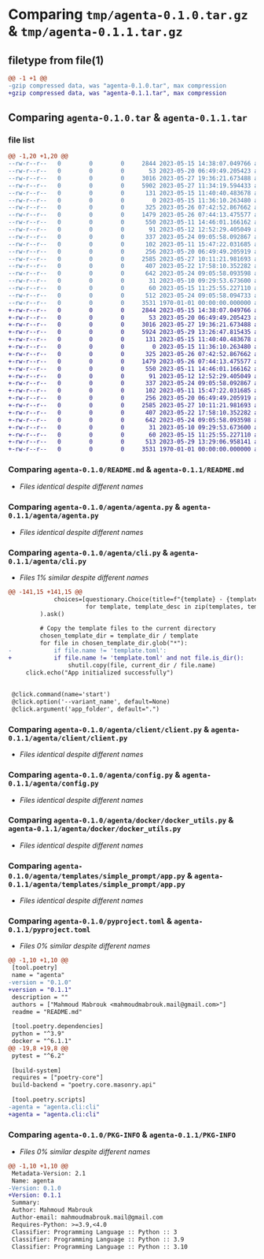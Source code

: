 # Comparing `tmp/agenta-0.1.0.tar.gz` & `tmp/agenta-0.1.1.tar.gz`

## filetype from file(1)

```diff
@@ -1 +1 @@
-gzip compressed data, was "agenta-0.1.0.tar", max compression
+gzip compressed data, was "agenta-0.1.1.tar", max compression
```

## Comparing `agenta-0.1.0.tar` & `agenta-0.1.1.tar`

### file list

```diff
@@ -1,20 +1,20 @@
--rw-r--r--   0        0        0     2844 2023-05-15 14:38:07.049766 agenta-0.1.0/README.md
--rw-r--r--   0        0        0       53 2023-05-20 06:49:49.205423 agenta-0.1.0/agenta/__init__.py
--rw-r--r--   0        0        0     3016 2023-05-27 19:36:21.673488 agenta-0.1.0/agenta/agenta.py
--rw-r--r--   0        0        0     5902 2023-05-27 11:34:19.594433 agenta-0.1.0/agenta/cli.py
--rw-r--r--   0        0        0      131 2023-05-15 11:40:40.483678 agenta-0.1.0/agenta/client/Readme.md
--rw-r--r--   0        0        0        0 2023-05-15 11:36:10.263480 agenta-0.1.0/agenta/client/__init__.py
--rw-r--r--   0        0        0      325 2023-05-26 07:42:52.867662 agenta-0.1.0/agenta/client/api_models.py
--rw-r--r--   0        0        0     1479 2023-05-26 07:44:13.475577 agenta-0.1.0/agenta/client/client.py
--rw-r--r--   0        0        0      550 2023-05-11 14:46:01.166162 agenta-0.1.0/agenta/config.py
--rw-r--r--   0        0        0       91 2023-05-12 12:52:29.405049 agenta-0.1.0/agenta/config.toml
--rw-r--r--   0        0        0      337 2023-05-24 09:05:58.092867 agenta-0.1.0/agenta/docker/docker-assets/Dockerfile.template
--rw-r--r--   0        0        0      102 2023-05-11 15:47:22.031685 agenta-0.1.0/agenta/docker/docker-assets/README.md
--rw-r--r--   0        0        0      256 2023-05-20 06:49:49.205919 agenta-0.1.0/agenta/docker/docker-assets/main.py
--rw-r--r--   0        0        0     2585 2023-05-27 10:11:21.981693 agenta-0.1.0/agenta/docker/docker_utils.py
--rw-r--r--   0        0        0      407 2023-05-22 17:58:10.352282 agenta-0.1.0/agenta/templates/simple_prompt/README.md
--rw-r--r--   0        0        0      642 2023-05-24 09:05:58.093598 agenta-0.1.0/agenta/templates/simple_prompt/app.py
--rw-r--r--   0        0        0       31 2023-05-10 09:29:53.673600 agenta-0.1.0/agenta/templates/simple_prompt/requirements.txt
--rw-r--r--   0        0        0       60 2023-05-15 11:25:55.227110 agenta-0.1.0/agenta/templates/simple_prompt/template.toml
--rw-r--r--   0        0        0      512 2023-05-24 09:05:58.094733 agenta-0.1.0/pyproject.toml
--rw-r--r--   0        0        0     3531 1970-01-01 00:00:00.000000 agenta-0.1.0/PKG-INFO
+-rw-r--r--   0        0        0     2844 2023-05-15 14:38:07.049766 agenta-0.1.1/README.md
+-rw-r--r--   0        0        0       53 2023-05-20 06:49:49.205423 agenta-0.1.1/agenta/__init__.py
+-rw-r--r--   0        0        0     3016 2023-05-27 19:36:21.673488 agenta-0.1.1/agenta/agenta.py
+-rw-r--r--   0        0        0     5924 2023-05-29 13:26:47.815435 agenta-0.1.1/agenta/cli.py
+-rw-r--r--   0        0        0      131 2023-05-15 11:40:40.483678 agenta-0.1.1/agenta/client/Readme.md
+-rw-r--r--   0        0        0        0 2023-05-15 11:36:10.263480 agenta-0.1.1/agenta/client/__init__.py
+-rw-r--r--   0        0        0      325 2023-05-26 07:42:52.867662 agenta-0.1.1/agenta/client/api_models.py
+-rw-r--r--   0        0        0     1479 2023-05-26 07:44:13.475577 agenta-0.1.1/agenta/client/client.py
+-rw-r--r--   0        0        0      550 2023-05-11 14:46:01.166162 agenta-0.1.1/agenta/config.py
+-rw-r--r--   0        0        0       91 2023-05-12 12:52:29.405049 agenta-0.1.1/agenta/config.toml
+-rw-r--r--   0        0        0      337 2023-05-24 09:05:58.092867 agenta-0.1.1/agenta/docker/docker-assets/Dockerfile.template
+-rw-r--r--   0        0        0      102 2023-05-11 15:47:22.031685 agenta-0.1.1/agenta/docker/docker-assets/README.md
+-rw-r--r--   0        0        0      256 2023-05-20 06:49:49.205919 agenta-0.1.1/agenta/docker/docker-assets/main.py
+-rw-r--r--   0        0        0     2585 2023-05-27 10:11:21.981693 agenta-0.1.1/agenta/docker/docker_utils.py
+-rw-r--r--   0        0        0      407 2023-05-22 17:58:10.352282 agenta-0.1.1/agenta/templates/simple_prompt/README.md
+-rw-r--r--   0        0        0      642 2023-05-24 09:05:58.093598 agenta-0.1.1/agenta/templates/simple_prompt/app.py
+-rw-r--r--   0        0        0       31 2023-05-10 09:29:53.673600 agenta-0.1.1/agenta/templates/simple_prompt/requirements.txt
+-rw-r--r--   0        0        0       60 2023-05-15 11:25:55.227110 agenta-0.1.1/agenta/templates/simple_prompt/template.toml
+-rw-r--r--   0        0        0      513 2023-05-29 13:29:06.958141 agenta-0.1.1/pyproject.toml
+-rw-r--r--   0        0        0     3531 1970-01-01 00:00:00.000000 agenta-0.1.1/PKG-INFO
```

### Comparing `agenta-0.1.0/README.md` & `agenta-0.1.1/README.md`

 * *Files identical despite different names*

### Comparing `agenta-0.1.0/agenta/agenta.py` & `agenta-0.1.1/agenta/agenta.py`

 * *Files identical despite different names*

### Comparing `agenta-0.1.0/agenta/cli.py` & `agenta-0.1.1/agenta/cli.py`

 * *Files 1% similar despite different names*

```diff
@@ -141,15 +141,15 @@
             choices=[questionary.Choice(title=f"{template} - {template_desc}", value=template)
                      for template, template_desc in zip(templates, template_desc)]
         ).ask()
 
         # Copy the template files to the current directory
         chosen_template_dir = template_dir / template
         for file in chosen_template_dir.glob("*"):
-            if file.name != 'template.toml':
+            if file.name != 'template.toml' and not file.is_dir():
                 shutil.copy(file, current_dir / file.name)
     click.echo("App initialized successfully")
 
 
 @click.command(name='start')
 @click.option('--variant_name', default=None)
 @click.argument('app_folder', default=".")
```

### Comparing `agenta-0.1.0/agenta/client/client.py` & `agenta-0.1.1/agenta/client/client.py`

 * *Files identical despite different names*

### Comparing `agenta-0.1.0/agenta/config.py` & `agenta-0.1.1/agenta/config.py`

 * *Files identical despite different names*

### Comparing `agenta-0.1.0/agenta/docker/docker_utils.py` & `agenta-0.1.1/agenta/docker/docker_utils.py`

 * *Files identical despite different names*

### Comparing `agenta-0.1.0/agenta/templates/simple_prompt/app.py` & `agenta-0.1.1/agenta/templates/simple_prompt/app.py`

 * *Files identical despite different names*

### Comparing `agenta-0.1.0/pyproject.toml` & `agenta-0.1.1/pyproject.toml`

 * *Files 0% similar despite different names*

```diff
@@ -1,10 +1,10 @@
 [tool.poetry]
 name = "agenta"
-version = "0.1.0"
+version = "0.1.1"
 description = ""
 authors = ["Mahmoud Mabrouk <mahmoudmabrouk.mail@gmail.com>"]
 readme = "README.md"
 
 [tool.poetry.dependencies]
 python = "^3.9"
 docker = "^6.1.1"
@@ -19,8 +19,8 @@
 pytest = "^6.2"
 
 [build-system]
 requires = ["poetry-core"]
 build-backend = "poetry.core.masonry.api"
 
 [tool.poetry.scripts]
-agenta = "agenta.cli:cli"
+agenta = "agenta.cli:cli"
```

### Comparing `agenta-0.1.0/PKG-INFO` & `agenta-0.1.1/PKG-INFO`

 * *Files 0% similar despite different names*

```diff
@@ -1,10 +1,10 @@
 Metadata-Version: 2.1
 Name: agenta
-Version: 0.1.0
+Version: 0.1.1
 Summary: 
 Author: Mahmoud Mabrouk
 Author-email: mahmoudmabrouk.mail@gmail.com
 Requires-Python: >=3.9,<4.0
 Classifier: Programming Language :: Python :: 3
 Classifier: Programming Language :: Python :: 3.9
 Classifier: Programming Language :: Python :: 3.10
```

